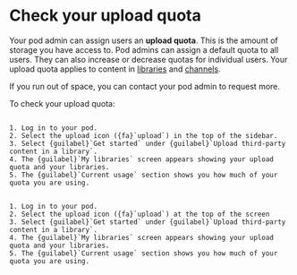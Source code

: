 # Check your upload quota

Your pod admin can assign users an __upload quota__. This is the amount of storage you have access to. Pod admins can assign a default quota to all users. They can also increase or decrease quotas for individual users. Your upload quota applies to content in [libraries](../libraries/index.md) and [channels](../channels/index.md).

If you run out of space, you can contact your pod admin to request more.

To check your upload quota:

```{tabbed} Desktop

1. Log in to your pod.
2. Select the upload icon ({fa}`upload`) in the top of the sidebar.
3. Select {guilabel}`Get started` under {guilabel}`Upload third-party content in a library`.
4. The {guilabel}`My libraries` screen appears showing your upload quota and your libraries.
5. The {guilabel}`Current usage` section shows you how much of your quota you are using.

```

```{tabbed} Mobile

1. Log in to your pod.
2. Select the upload icon ({fa}`upload`) at the top of the screen
3. Select {guilabel}`Get started` under {guilabel}`Upload third-party content in a library`.
4. The {guilabel}`My libraries` screen appears showing your upload quota and your libraries.
5. The {guilabel}`Current usage` section shows you how much of your quota you are using.

```
